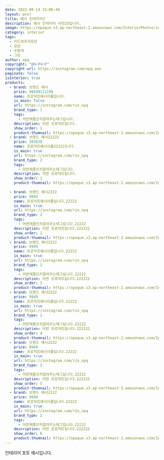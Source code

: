 ```yaml
---
date: 2022-09-14 15:06:49
layout: post
title: 예시 인테리어3
description: 예시 인테리어 사진33입니다.
image: https://opaque.s3.ap-northeast-2.amazonaws.com/InteriorPhotos/instagram-______theo/4.png
category: interior
tags:
  - 미드센추리모던
  - 모던
  - 주황색
  - 그린
author: opq
copyright: "@누구누구"
copyright-url: https://instagram.com/opq.ooo
paginate: false
isInterior: true
products:
  - brand: 브랜드 예시
    price: 99499111199
    name: 프로덕트예시이름입니다.
    is_main: false
    url: https://instagram.com/rin_opq
    brand_type: 1
    tags:
      - 어떤제품인지알려주는태그입니다.
    description: 어떤 프로덕트입니다.
    show_order: 1
    product-thumnail: https://opaque.s3.ap-northeast-2.amazonaws.com/InteriorPhotos/instagram-______theo/3.png
  - brand: 브랜드 예시22222
    price: 383838
    name: 프로덕트예시이름222222니다.
    is_main: true
    url: https://instagram.com/rin_opq
    brand_type: 2
    tags:
      - 어떤제품인지알려주는태그입니다.
    description: 어떤 프로덕트입니다.
    show_order: 1
    product-thumnail: https://opaque.s3.ap-northeast-2.amazonaws.com/InteriorPhotos/instagram-______theo/3.png
 
  - brand: 브랜드 예시2222
    price: 9949
    name: 프로덕트예시이름입니다.22222
    is_main: true
    url: https://instagram.com/rin_opq
    brand_type: 2
    tags:
      - 어떤제품인지알려주는태그입니다.22222
    description: 어떤 프로덕트입니다.222222
    show_order: 2
    product-thumnail: https://opaque.s3.ap-northeast-2.amazonaws.com/InteriorPhotos/instagram-______theo/3.png
  - brand: 브랜드 예시2222
    price: 9949
    name: 프로덕트예시이름입니다.22222
    is_main: true
    url: https://instagram.com/rin_opq
    brand_type: 2
    tags:
      - 어떤제품인지알려주는태그입니다.22222
    description: 어떤 프로덕트입니다.222222
    show_order: 3
    product-thumnail: https://opaque.s3.ap-northeast-2.amazonaws.com/InteriorPhotos/instagram-______theo/3.png
  - brand: 브랜드 예시2222
    price: 9949
    name: 프로덕트예시이름입니다.22222
    is_main: true
    url: https://instagram.com/rin_opq
    brand_type: 2
    tags:
      - 어떤제품인지알려주는태그입니다.22222
    description: 어떤 프로덕트입니다.222222
    show_order: 4
    product-thumnail: https://opaque.s3.ap-northeast-2.amazonaws.com/InteriorPhotos/instagram-______theo/3.png
  - brand: 브랜드 예시2222
    price: 9949
    name: 프로덕트예시이름입니다.22222
    is_main: true
    url: https://instagram.com/rin_opq
    brand_type: 2
    tags:
      - 어떤제품인지알려주는태그입니다.22222
    description: 어떤 프로덕트입니다.222222
    show_order: 5
    product-thumnail: https://opaque.s3.ap-northeast-2.amazonaws.com/InteriorPhotos/instagram-______theo/3.png
  - brand: 브랜드 예시2222
    price: 9949
    name: 프로덕트예시이름입니다.22222
    is_main: true
    url: https://instagram.com/rin_opq
    brand_type: 2
    tags:
      - 어떤제품인지알려주는태그입니다.22222
    description: 어떤 프로덕트입니다.222222
    show_order: 6
    product-thumnail: https://opaque.s3.ap-northeast-2.amazonaws.com/InteriorPhotos/instagram-______theo/3.png
---
```

인테리어 포토 예시입니다. 